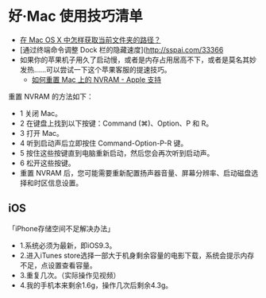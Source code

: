 # 好·Mac 使用技巧清单

- [在 Mac OS X 中怎样获取当前文件夹的路径？](https://www.zhihu.com/question/22883229)
- [通过终端命令调整 Dock 栏的隐藏速度](http://sspai.com/33366
- 如果你的苹果机子用久了启动慢，或者是内存占用居高不下，或者是莫名其妙发热……可以尝试一下这个苹果客服的提速技巧。
	- [如何重置 Mac 上的 NVRAM - Apple 支持](https://support.apple.com/zh-cn/HT204063)

重置 NVRAM 的方法如下：

* 1 关闭 Mac。 
* 2 在键盘上找到以下按键：Command (⌘)、Option、P 和 R。 
* 3 打开 Mac。 
* 4 听到启动声后立即按住 Command-Option-P-R 键。 
* 5 按住这些按键直到电脑重新启动，然后您会再次听到启动声。 
* 6 松开这些按键。 
* 重置 NVRAM 后，您可能需要重新配置扬声器音量、屏幕分辨率、启动磁盘选择和时区信息设置。



## iOS

「iPhone存储空间不足解决办法」

* 1.系统必须为最新，即iOS9.3。
* 2.进入iTunes store选择一部大于机身剩余容量的电影下载，系统会提示内存不足，点设置查看容量。
* 3.重复几次。（实际操作见视频）
* 4.我的手机本来剩余1.6g，操作几次后剩余4.3g。


